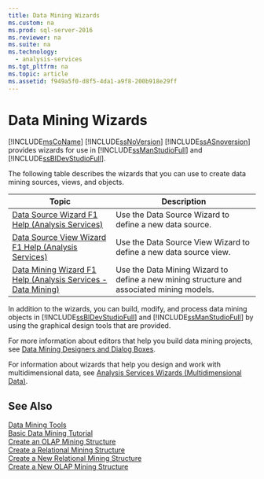 ```yaml
---
title: Data Mining Wizards
ms.custom: na
ms.prod: sql-server-2016
ms.reviewer: na
ms.suite: na
ms.technology: 
  - analysis-services
ms.tgt_pltfrm: na
ms.topic: article
ms.assetid: f949a5f0-d8f5-4da1-a9f8-200b918e29ff
---
```

# Data Mining Wizards
  [!INCLUDE[msCoName](../../Token\Other/msCoName_md.md)] [!INCLUDE[ssNoVersion](../../Token\Other/ssNoVersion_md.md)] [!INCLUDE[ssASnoversion](../../Token\Other/ssASnoversion_md.md)] provides wizards for use in [!INCLUDE[ssManStudioFull](../../Token\Other/ssManStudioFull_md.md)] and [!INCLUDE[ssBIDevStudioFull](../../Token\Other/ssBIDevStudioFull_md.md)].  
  
 The following table describes the wizards that you can use to create data mining sources, views, and objects.  
  
|Topic|Description|  
|-----------|-----------------|  
|[Data Source Wizard F1 Help &#40;Analysis Services&#41;](../../Topics\TopicNameNotContainA/Data-Source-Wizard-F1-Help--Analysis-Services-.md)|Use the Data Source Wizard to define a new data source.|  
|[Data Source View Wizard F1 Help &#40;Analysis Services&#41;](../../Topics\TopicNameNotContainA/Data-Source-View-Wizard-F1-Help--Analysis-Services-.md)|Use the Data Source View Wizard to define a new data source view.|  
|[Data Mining Wizard F1 Help &#40;Analysis Services - Data Mining&#41;](../../Topics\TopicNameNotContainA/Data-Mining-Wizard-F1-Help--Analysis-Services---Data-Mining-.md)|Use the Data Mining Wizard to define a new mining structure and associated mining models.|  
  
 In addition to the wizards, you can build, modify, and process data mining objects in [!INCLUDE[ssBIDevStudioFull](../../Token\Other/ssBIDevStudioFull_md.md)] and [!INCLUDE[ssManStudioFull](../../Token\Other/ssManStudioFull_md.md)] by using the graphical design tools that are provided.  
  
 For more information about editors that help you build data mining projects, see [Data Mining Designers and Dialog Boxes](../../Topics\TopicNameNotContainA/Data-Mining-Designers-and-Dialog-Boxes.md).  
  
 For information about wizards that help you design and work with multidimensional data, see [Analysis Services Wizards &#40;Multidimensional Data&#41;](../../Topics\TopicNameNotContainA/Analysis-Services-Wizards--Multidimensional-Data-.md).  
  
## See Also  
 [Data Mining Tools](../../Topics\TopicNameNotContainA/Data-Mining-Tools.md)   
 [Basic Data Mining Tutorial](../Topic/Basic%20Data%20Mining%20Tutorial.md)   
 [Create an OLAP Mining Structure](../../Topics\TopicNameNotContainA/Create-an-OLAP-Mining-Structure.md)   
 [Create a Relational Mining Structure](../../Topics\TopicNameContainA/Create-a-Relational-Mining-Structure.md)   
 [Create a New Relational Mining Structure](../../Topics\TopicNameContainA/Create-a-New-Relational-Mining-Structure.md)   
 [Create a New OLAP Mining Structure](../../Topics\TopicNameContainA/Create-a-New-OLAP-Mining-Structure.md)  
  
  